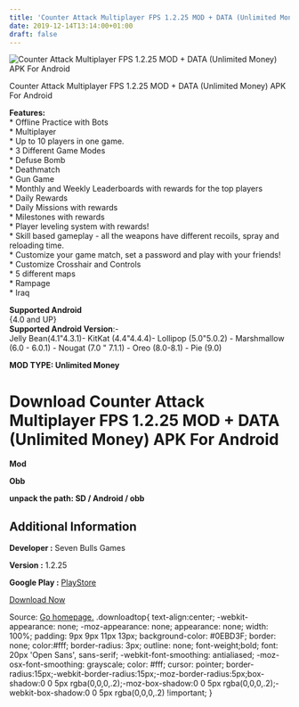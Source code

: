 ```yaml
---
title: 'Counter Attack Multiplayer FPS 1.2.25 MOD + DATA (Unlimited Money) APK For Android'
date: 2019-12-14T13:14:00+01:00
draft: false
---
```


![Counter Attack Multiplayer FPS 1.2.25 MOD + DATA (Unlimited Money) APK For Android](https://i0.wp.com/apkhome.net/wp-content/uploads/2019/11/Counter-Attack-Multiplayer-FPS.png "Counter Attack Multiplayer FPS 1.2.25 MOD + DATA (Unlimited Money) APK For Android")

  

Counter Attack Multiplayer FPS 1.2.25 MOD + DATA (Unlimited Money) APK For Android

**Features:**  
\* Offline Practice with Bots  
\* Multiplayer  
\* Up to 10 players in one game.  
\* 3 Different Game Modes  
\* Defuse Bomb  
\* Deathmatch  
\* Gun Game  
\* Monthly and Weekly Leaderboards with rewards for the top players  
\* Daily Rewards  
\* Daily Missions with rewards  
\* Milestones with rewards  
\* Player leveling system with rewards!  
\* Skill based gameplay - all the weapons have different recoils, spray and reloading time.  
\* Customize your game match, set a password and play with your friends!  
\* Customize Crosshair and Controls  
\* 5 different maps  
\* Rampage  
\* Iraq

**Supported Android**  
{4.0 and UP}  
**Supported Android Version**:-  
Jelly Bean(4.1"4.3.1)- KitKat (4.4"4.4.4)- Lollipop (5.0"5.0.2) - Marshmallow (6.0 - 6.0.1) - Nougat (7.0 " 7.1.1) - Oreo (8.0-8.1) - Pie (9.0)

**MOD TYPE: Unlimited Money**

Download Counter Attack Multiplayer FPS 1.2.25 MOD + DATA (Unlimited Money) APK For Android
===========================================================================================

**Mod**

**Obb**

**unpack the path: SD / Android / obb**

Additional Information
----------------------

**Developer :** Seven Bulls Games

**Version :** 1.2.25

**Google Play :** [PlayStore](https://play.google.com/store/apps/details?id=com.SevenBulls.CounterAttackShooter)

  

[Download Now](https://store4app.co/post/counter-attack-multiplayer-fps-1-2-25-mod-data-unlimited-money-apk-for-android_1574706376)

  
Source: [Go homepage.](https://store4app.co/post/counter-attack-multiplayer-fps-1-2-25-mod-data-unlimited-money-apk-for-android_1574706376) .downloadtop{ text-align:center; -webkit-appearance: none; -moz-appearance: none; appearance: none; width: 100%; padding: 9px 9px 11px 13px; background-color: #0EBD3F; border: none; color:#fff; border-radius: 3px; outline: none; font-weight;bold; font: 20px 'Open Sans', sans-serif; -webkit-font-smoothing: antialiased; -moz-osx-font-smoothing: grayscale; color: #fff; cursor: pointer; border-radius:15px;-webkit-border-radius:15px;-moz-border-radius:5px;box-shadow:0 0 5px rgba(0,0,0,.2);-moz-box-shadow:0 0 5px rgba(0,0,0,.2);-webkit-box-shadow:0 0 5px rgba(0,0,0,.2) !important; }